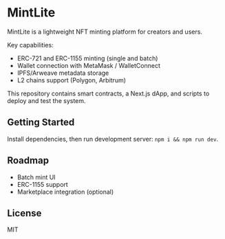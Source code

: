 # MintLite

MintLite is a lightweight NFT minting platform for creators and users.

Key capabilities:

- ERC-721 and ERC-1155 minting (single and batch)
- Wallet connection with MetaMask / WalletConnect
- IPFS/Arweave metadata storage
- L2 chains support (Polygon, Arbitrum)

This repository contains smart contracts, a Next.js dApp, and scripts to deploy and test the system.

## Getting Started

Install dependencies, then run development server: `npm i && npm run dev`.

## Roadmap
- Batch mint UI
- ERC-1155 support
- Marketplace integration (optional)

## License
MIT
